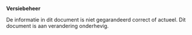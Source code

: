 **Versiebeheer**

De informatie in dit document is niet gegarandeerd correct of actueel.
Dit document is aan verandering onderhevig. 
